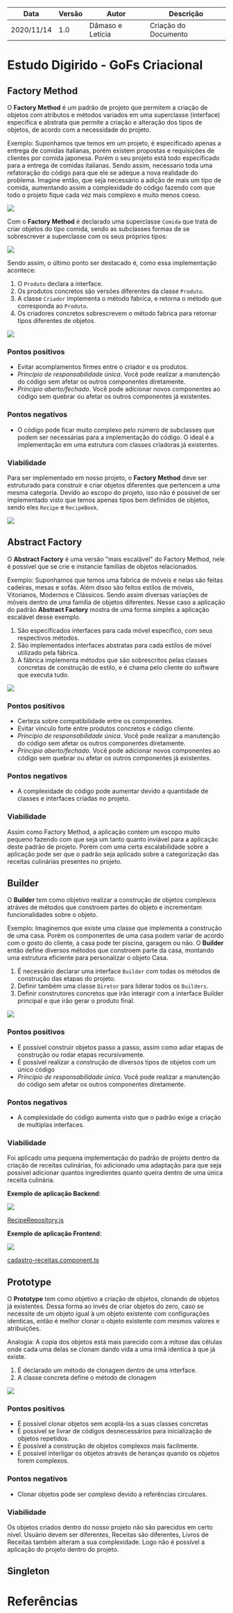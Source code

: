 | Data |Versão| Autor | Descrição |
| ---- | ---- | ----- | --------- |
| 2020/11/14 | 1.0 | Dâmaso e Letícia | Criação do Documento |

# Estudo Digirido - GoFs Criacional

## Factory Method 

O **Factory Method** é um padrão de projeto que permitem a criação de objetos com atributos e métodos variados em uma superclasse (interface) especifíca e abstrata que permite a criação e alteração dos tipos de objetos, de acordo com a necessidade do projeto.
 
Exemplo: Suponhamos que temos em um projeto, é especificado apenas a entrega de comidas italianas, porém existem propostas e requisições de clientes por comida japonesa. Porém o seu projeto está todo especificado para a entrega de comidas italianas. Sendo assim, necessario toda uma refatoração do código para que ele se adeque a nova realidade do problema. Imagine então, que seja necessário a adição de mais um tipo de comida, aumentando assim a complexidade do código fazendo com que todo o projeto fique cada vez mais complexo e muito menos coeso.


![](../../assets/05-padroes-de-projeto/GOFs/factory-method/classe-unica-factory-method.png)

Com o **Factory Method** é declarado uma superclasse `Comida` que trata de criar objetos do tipo comida, sendo as subclasses formas de se sobrescrever a superclasse com os seus próprios tipos:

![](../../assets/05-padroes-de-projeto/GOFs/factory-method/divisao-classes-factory-method.png)

Sendo assim, o último ponto ser destacado é, como essa implementação acontece: 

1. O `Produto` declara a interface.
2. Os produtos concretos são versões diferentes da classe `Produto`.
3. A classe `Criador` implementa o método fabrica, e retorna o método que corresponda ao `Produto`.
4. Os criadores concretos sobrescrevem o método fabrica para retornar tipos diferentes de objetos.

![](../../assets/05-padroes-de-projeto/GOFs/factory-method/implementação-factory-method.png)

### Pontos positivos

- Evitar acomplamentos firmes entre o criador e os produtos.
- *Princípio de responsabilidade única*. Você pode realizar a manutenção do código sem afetar os outros componentes diretamente.
- *Princípio aberto/fechado*. Você pode adicionar novos componentes ao código sem quebrar ou afetar os outros componentes já existentes.

### Pontos negativos

- O código pode ficar muito complexo pelo número de subclasses que podem ser necessárias para a implementação do código. O ideal é a implementação em uma estrutura com classes criadoras já existentes.

### Viabilidade

Para ser implementado em nosso projeto, o **Factory Method** deve ser estruturado para construir e criar objetos diferentes que pertencem a uma mesma categoria. Devido ao escopo do projeto, isso não é possível de ser implementado visto que temos apenas tipos bem definidos de objetos, sendo eles `Recipe` e `RecipeBook`.

![](../../assets/05-padroes-de-projeto/GOFs/factory-method/referencia-diagrama-de-classe.png)


## Abstract Factory

O **Abstract Factory** é uma versão "mais escalável" do Factory Method, nele é possível que se crie e instancie familias de objetos relacionados. 

Exemplo: Suponhamos que temos uma fabrica de móveis e nelas são feitas cadeiras, mesas e sofás. Além disso são feitos estilos de móveis, Vitorianos, Modernos e Clássicos. Sendo assim diversas variações de móveis dentro de uma família de objetos diferentes. Nesse caso a aplicação do padrão **Abstract Factory** mostra de uma forma simples a aplicação escalável desse exemplo.

1. São específicados interfaces para cada móvel específico, com seus respectivos métodos.
2. São implementados interfaces abstratas para cada estilos de móvel utilizado pela fábrica.
3. A fábrica implementa métodos que são sobrescritos pelas classes concretas de construção de estilo, e é chama pelo cliente do software que executa tudo.

![](../../assets/05-padroes-de-projeto/GOFs/abstract-factory/abstract-factory.png)

### Pontos positivos

- Certeza sobre compatibilidade entre os componentes.
- Evitar vínculo forte entre produtos concretos e código cliente.
- *Princípio de responsabilidade única*. Você pode realizar a manutenção do código sem afetar os outros componentes diretamente.
- *Princípio aberto/fechado*. Você pode adicionar novos componentes ao código sem quebrar ou afetar os outros componentes já existentes.

### Pontos negativos

- A complexidade do código pode aumentar devido a quantidade de classes e interfaces criadas no projeto.

### Viabilidade

Assim como Factory Method, a aplicação contem um escopo muito pequeno fazendo com que seja um tanto quanto inviável para a aplicação deste padrão de projeto. Porém com uma certa escalabilidade sobre a aplicação pode ser que o padrão seja aplicado sobre a categorização das receitas culinárias presentes no projeto.

## Builder

O **Builder** tem como objetivo realizar a construção de objetos complexos atráves de métodos que constroem partes do objeto e incrementam funcionalidades sobre o objeto.

Exemplo: Imaginemos que existe uma classe que implementa a construção de uma casa. Porém os componentes de uma casa podem variar de acordo com o gosto do cliente, a casa pode ter piscina, garagem ou não. O **Builder** então define diversos métodos que constroem parte da casa, montando uma estrutura eficiente para personalizar o objeto Casa.

1. É necessário declarar uma interface `Builder` com todas os métodos de construção das etapas do projeto.
2. Definir também uma classe `Diretor` para liderar todos os `Builders`.
3. Definir construtores concretos que irão interagir com a interface Builder principal e que irão gerar o produto final.

![](../../assets/05-padroes-de-projeto/GOFs/builder/builder.png)

### Pontos positivos

- É possível construir objetos passo a passo, assim como adiar etapas de construção ou rodar etapas recursivamente.
- É possível realizar a construção de diversos tipos de objetos com um único código
- *Princípio de responsabilidade única*. Você pode realizar a manutenção do código sem afetar os outros componentes diretamente.

### Pontos negativos

- A complexidade do código aumenta visto que o padrão exige a criação de multiplas interfaces.

### Viabilidade

Foi aplicado uma pequena implementação do padrão de projeto dentro da criação de receitas culinárias, foi adicionado uma adaptação para que seja possível adicionar quantos ingredientes quanto queira dentro de uma única receita culinária.

**Exemplo de aplicação Backend**: 

![](../../assets/05-padroes-de-projeto/GOFs/builder/recipe-builder-backend.png)

[RecipeRepository.js](https://github.com/UnBArqDsw/2020.1_G3_RecipeBuk_Backend/blob/dev/src/Repository/RecipesRepository.js)

**Exemplo de aplicação Frontend**:

![](../../assets/05-padroes-de-projeto/GOFs/builder/recipe-builder-front.png)

[cadastro-receitas.component.ts](https://github.com/UnBArqDsw/2020.1_G3_RecipeBuk_Frontend/blob/dev/src/app/cadastro-receitas/cadastro-receitas.component.ts)


## Prototype

O **Prototype** tem como objetivo a criação de objetos, clonando de objetos já existentes. Dessa forma ao invés de criar objetos do zero, caso se necessite de um objeto igual à um objeto existente com configurações identicas, então é melhor clonar o objeto existente com mesmos valores e atribuições.

Analogia: A copia dos objetos está mais parecido com a mitose das células onde cada uma delas se clonam dando vida a uma irmã identica à que já existe. 

1. É declarado um método de clonagem dentro de uma interface.
2. A classe concreta define o método de clonagem 

![](../../assets/05-padroes-de-projeto/GOFs/prototype/prototype.png)

### Pontos positivos

- É possivel clonar objetos sem acoplá-los a suas classes concretas
- É possível se livrar de códigos desnecessários para inicialização de objetos repetidos.
- É possível a construção de objetos complexos mais facilmente.
- É possível interligar os objetos através de heranças quando os objetos forem complexos.

### Pontos negativos

- Clonar objetos pode ser complexo devido a referências circulares.

### Viabilidade

Os objetos criados dentro do nosso projeto não são parecidos em certo nível. Usuário devem ser diferentes, Receitas são diferentes, Livros de Receitas também alteram a sua complexidade. Logo não é possível a aplicação do projeto dentro do projeto.


## Singleton

# Referências
